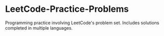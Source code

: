 # LeetCode-Practice-Problems
Programming practice involving LeetCode's problem set. Includes solutions completed in multiple languages.
